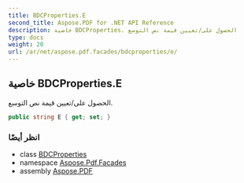 ```yaml
---
title: BDCProperties.E
second_title: Aspose.PDF for .NET API Reference
description: خاصية BDCProperties. الحصول على/تعيين قيمة نص التوسع
type: docs
weight: 20
url: /ar/net/aspose.pdf.facades/bdcproperties/e/
---
```

## خاصية BDCProperties.E

الحصول على/تعيين قيمة نص التوسع.

```csharp
public string E { get; set; }
```

### انظر أيضًا

* class [BDCProperties](../)
* namespace [Aspose.Pdf.Facades](../../../aspose.pdf.facades/)
* assembly [Aspose.PDF](../../../)
